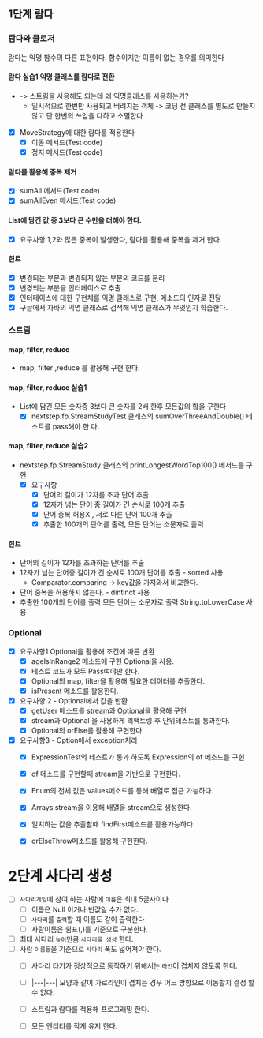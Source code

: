 ## 1단계 람다
### 람다와 클로저
람다는 익명 함수의 다른 표현이다. 함수이지만 이름이 없는 경우를 의미한다
#### 람다 실습1 익명 클래스를 람다로 전환
- -> 스트림을 사용해도 되는데 왜 익명클래스를 사용하는가?
  - 일시적으로 한번만 사용되고 버려지는 객체 -> 코딩 전 클래스를 별도로 만들지 않고 단 한번의 쓰임을 다하고 소멸한다
-[x] MoveStrategy에 대한 람다를 적용한다 
  - [x] 이동 메서드(Test code)
  - [x] 정지 메서드(Test code)
#### 람다를 활용해 중복 제거
-[x] sumAll 메서드(Test code)
-[x] sumAllEven 메서드(Test code)
#### List에 담긴 값 중 3보다 큰 수만을 더해야 한다.
-[x] 요구사항 1,2와 많은 중복이 발생한다, 람다를 활용해 중복을 제거 한다.
#### 힌트
-[x] 변경되는 부분과 변경되지 않는 부분의 코드를 분리 
-[x] 변경되는 부분을 인터페이스로 추출
-[x] 인터페이스에 대한 구현체를 익명 클래스로 구현, 메소드의 인자로 전달
-[x] 구글에서 자바의 익명 클래스로 검색해 익명 클래스가 무엇인지 학습한다.

### 스트림
#### map, filter, reduce
- map, filter ,reduce 를 활용해 구현  한다.

#### map, filter, reduce 실습1
- List에 담긴 모든 숫자중 3보다 큰 숫자를 2배 한후 모든값의 합을 구한다
  -[x] nextstep.fp.StreamStudyTest 클래스의 sumOverThreeAndDouble() 테스트를 pass해야 한
    다.
#### map, filter, reduce 실습2
- nextstep.fp.StreamStudy 클래스의 printLongestWordTop100() 메서드를 구현
  -[x] 요구사항
    -[x] 단어의 길이가 12자를 초과 단어 추출
    -[x] 12자가 넘는 단어 중 길이가 긴 순서로 100개 추출
    -[x] 단어 중복 허용X , 서로 다른 단어 100개 추출
    -[x] 추출한 100개의 단어를 출력, 모든 단어는 소문자로 출력

#### 힌트
- 단어의 길이가 12자를 초과하는 단어를 추출 
- 12자가 넘는 단어중 길이가 긴 순서로 100개 단어를 추출 - sorted 사용
  - Comparator.comparing -> key값을 가져와서 비교한다.
- 단어 중복을 허용하지 않는다. - dintinct 사용
- 추출한 100개의 단어를 출력 모든 단어는 소문자로 출력 String.toLowerCase 사용

### Optional
-[x] 요구사항1 Optional을 활용해 조건에 따른 반환
  - [x] ageIsInRange2 메소드에 구현 Optional을 사용.
  - [x] 테스트 코드가 모두 Pass여야만 한다.
  - [x] Optional의 map, filter을 활용해 필요한 데이터를 추출한다.
  - [x] isPresent 메소드를 활용한다.
  
- [x] 요구사항 2 - Optional에서 값을 반환
  - [x] getUser 메소드를 stream과 Optional을 활용해 구현
  - [x] stream과 Optional 을 사용하게 리팩토링 후 단위테스트를 통과한다.
  - [x] Optional의 orElse를 활용해 구현한다.
  
- [x] 요구사항3 - Option에서 exception처리
  - [x] ExpressionTest의 테스트가 통과 하도록 Expression의 of 메소드를 구현
  - [x] of 메소드를 구현할때 stream을 기반으로 구현한다.
  - [x] Enum의 전체 값은 values메소드를 통해 배열로 접근 가능하다.
  - [x] Arrays,stream을 이용해 배열을 stream으로 생성한다.
  - [x] 일치하는 값을 추출할때 findFirst메소드를 활용가능하다.
  - [x] orElseThrow메소드를 활용해 구현한다.


# 2단계 사다리 생성
- [ ] `사다리게임`에 참여 하는 사람에 `이름`은 최대 5글자이다
  - [ ] 이름은 Null 이거나 빈값일 수가 없다.
  - [ ] `사다리`를 `출력`할 때 이름도 같이 출력한다
  - [ ] 사람이름은 쉼표(,)를 기준으로 구분한다.
- [ ] 최대 사다리 `높이`만큼 `사다리를 생성` 한다.
- [ ] 사람 `이름들`을 기준으로 `사다리` 폭도 넓어져야 한다.
  - [ ] 사다리 타기가 정상적으로 동작하기 위해서는 `라인`이 겹치지 않도록 한다.
  - [ ] |---|---| 모양과 같이 가로라인이 겹치는 경우 어느 방향으로 이동할지 결정 할 수 없다.
  - [ ] 스트림과 람다를 적용해 프로그래밍 한다.
  - [ ] 모든 엔티티를 작게 유지 한다.

